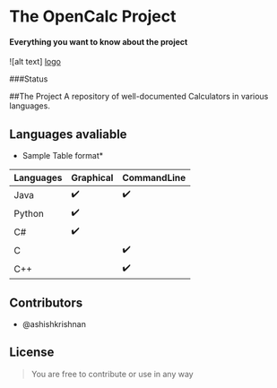 # The OpenCalc Project
#### Everything you want to know about the project
![alt text] [logo]

###Status

##The Project
A repository of well-documented Calculators in various languages. 


## Languages avaliable
* Sample Table format*

Languages | Graphical | CommandLine |
--- | --- | --- |
Java | :heavy_check_mark: | :heavy_check_mark: |
Python | :heavy_check_mark: | |
C# | :heavy_check_mark: | |
C | | :heavy_check_mark:|
C++ | | :heavy_check_mark:|


## Contributors
- @ashishkrishnan





## License
> You are free to contribute or use in any way








[logo]: https://photos.google.com/photo/AF1QipNmm3Fh7WJXaHCK--J0_2RygGHo5jM9rGcgo_CE "The OpenCalc Project"





